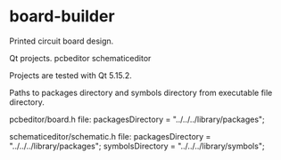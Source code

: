 # board-builder

Printed circuit board design.

Qt projects.
pcbeditor
schematiceditor

Projects are tested with Qt 5.15.2.

Paths to packages directory and symbols directory
from executable file directory.

pcbeditor/board.h file:
packagesDirectory = "../../../library/packages";

schematiceditor/schematic.h file:
packagesDirectory = "../../../library/packages";
symbolsDirectory = "../../../library/symbols";
